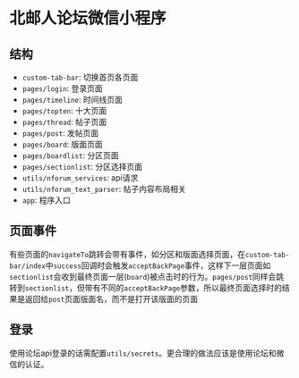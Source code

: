 # 北邮人论坛微信小程序

## 结构

- ```custom-tab-bar```: 切换首页各页面
- ```pages/login```: 登录页面
- ```pages/timeline```: 时间线页面
- ```pages/topten```: 十大页面
- ```pages/thread```: 帖子页面
- ```pages/post```: 发帖页面
- ```pages/board```: 版面页面
- ```pages/boardlist```: 分区页面
- ```pages/sectionlist```: 分区选择页面
- ```utils/nforum_services```: api请求
- ```utils/nforum_text_parser```: 帖子内容布局相关
- ```app```: 程序入口

## 页面事件

有些页面的```navigateTo```跳转会带有事件，如分区和版面选择页面，在```custom-tab-bar/index```中```success```回调时会触发```acceptBackPage```事件，这样下一层页面如```sectionlist```会收到最终页面一层(```board```)被点击时的行为。```pages/post```同样会跳转到```sectionlist```，但带有不同的```acceptBackPage```参数，所以最终页面选择时的结果是返回给```post```页面版面名，而不是打开该版面的页面

## 登录
使用论坛api登录的话需配置```utils/secrets```。更合理的做法应该是使用论坛和微信的认证。